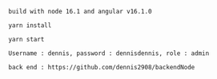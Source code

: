 ```
build with node 16.1 and angular v16.1.0
```

```
yarn install
```

```
yarn start
```

```
Username : dennis, password : dennisdennis, role : admin
```

```
back end : https://github.com/dennis2908/backendNode 
```